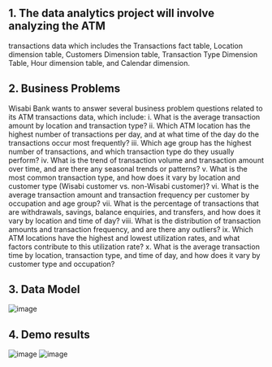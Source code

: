 ## 1. The data analytics project will involve analyzing the ATM
transactions data which includes the Transactions fact
table, Location dimension table, Customers Dimension
table, Transaction Type Dimension Table, Hour dimension
table, and Calendar dimension.
## 2. Business Problems
Wisabi Bank wants to answer several business problem questions related to its ATM transactions data, which include:
i.	What is the average transaction amount by location and transaction type?
ii.	Which ATM location has the highest number of transactions per day, and at what time of the day do the transactions occur most frequently?
iii.	Which age group has the highest number of transactions, and which transaction type do they usually perform?
iv.	What is the trend of transaction volume and transaction amount over time, and are there any seasonal trends or patterns?
v.	What is the most common transaction type, and how does it vary by location and customer type (Wisabi customer vs. non-Wisabi customer)?
vi.	What is the average transaction amount and transaction frequency per customer by occupation and age group?
vii.	What is the percentage of transactions that are withdrawals, savings, balance enquiries, and transfers, and how does it vary by location and time of day?
viii.	What is the distribution of transaction amounts and transaction frequency, and are there any outliers?
ix.	Which ATM locations have the highest and lowest utilization rates, and what factors contribute to this utilization rate?
x.	What is the average transaction time by location, transaction type, and time of day, and how does it vary by customer type and occupation?

## 3. Data Model
![image](https://github.com/thanhtin99/github_demo/assets/95009162/9911c427-596d-4d61-8ae9-dc366359b12c)

## 4. Demo results
![image](https://github.com/thanhtin99/github_demo/assets/95009162/b7712c46-d52b-4bc8-b4db-ca5688d01e8b)
![image](https://github.com/thanhtin99/github_demo/assets/95009162/2de84fff-be81-477b-b005-781b578b331c)
